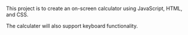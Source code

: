 This project is to create an on-screen calculator using JavaScript, HTML, and CSS.

The calculater will also support keyboard functionality.
